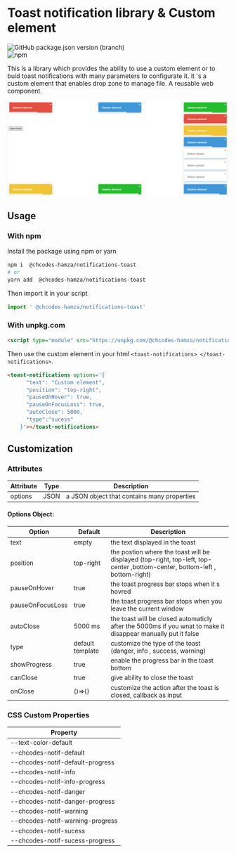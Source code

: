 # **Toast notification library & Custom element** 
![GitHub package.json version (branch)](https://img.shields.io/github/package-json/v/Hamza-chaouch/notifications-lib-element/main)  
![npm](https://img.shields.io/badge/npm-1.0.0-green)


This is a library which provides the ability to use a custom element or to buid toast notifications
with many parameters to configurate it. 
it 's a custom element that enables drop zone to manage file.
A reusable web component.

![](preview.PNG)

## Usage 

### With npm
Install the package using npm or yarn

```bash
npm i  @chcodes-hamza/notifications-toast
# or
yarn add  @chcodes-hamza/notifications-toast
```

Then import it in your script

```js
import ' @chcodes-hamza/notifications-toast'
```

### With unpkg.com

```html
<script type="module" src="https://unpkg.com/@chcodes-hamza/notifications-toast"></script>
```

Then use the custom element in your html  `<toast-notifications> </toast-notifications>`.

```html
<toast-notifications options='{
      "text": "Custom element",
      "position": "top-right",
      "pauseOnHover": true,
      "pauseOnFocusLoss": true,
      "autoClose": 5000,
      "type":"sucess"
    }'></toast-notifications>
```

## Customization
### Attributes

| Attribute | Type | Description                                 |
|-----------|------|---------------------------------------------|
| options   | JSON | a JSON object that contains many properties |

#### Options Object: 

| Option       | Default          | Description                                                                                                               |
|--------------|------------------|---------------------------------------------------------------------------------------------------------------------------|
| text         | empty            | the text displayed in the toast                                                                                           |
| position     | top-right        | the postion where the toast will be displayed (top-right, top-left, top-center ,bottom-center, bottom-left , bottom-right) |
| pauseOnHover | true             | the toast progress bar stops when it s hovred                                                                             |
| pauseOnFocusLoss | true             | the toast progress bar stops when you leave the current window                                                            |
| autoClose    | 5000 ms          | the toast will be closed automaticly after the 5000ms if you wnat to make it disappear manually put it false              |
| type         | default template | customize the type of the toast (danger, info , success, warning)                                                         |
| showProgress | true             | enable the progress bar in the toast bottom                                                                               |
|  canClose | true             | give ability to close the toast                                                                                           |
|  onClose | ()=>{}           | customize the action after the toast is closed, callback as input                                                         |




### CSS Custom Properties


|  Property   |
|-----|
|  --text-color-default   |
|  --chcodes-notif-default   |
|  --chcodes-notif-default-progress   |
|   --chcodes-notif-info  |
|   --chcodes-notif-info-progress  |
|  --chcodes-notif-danger   |
|  --chcodes-notif-danger-progress   |
| --chcodes-notif-warning  |
| --chcodes-notif-warning-progress  |
| --chcodes-notif-sucess  |
| --chcodes-notif-sucess-progress  |



